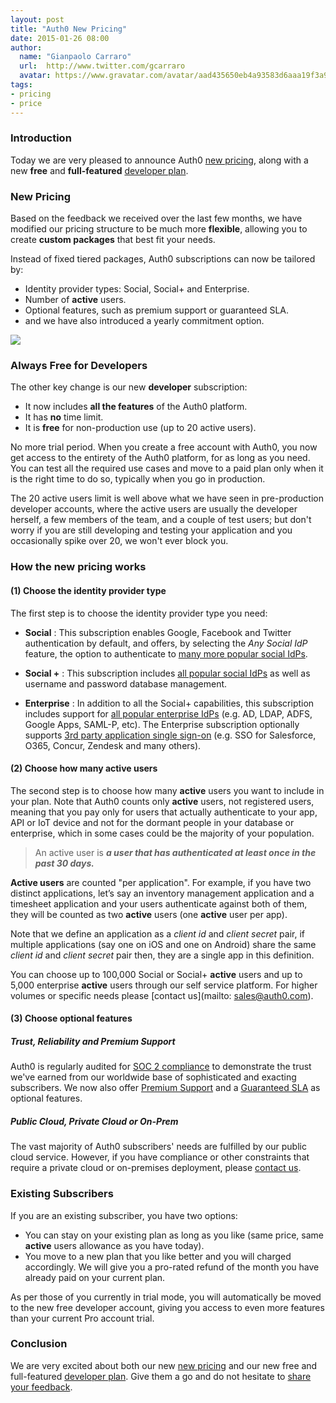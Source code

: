 ```yaml
---
layout: post
title: "Auth0 New Pricing"
date: 2015-01-26 08:00
author:
  name: "Gianpaolo Carraro"
  url:  http://www.twitter.com/gcarraro
  avatar: https://www.gravatar.com/avatar/aad435650eb4a93583d6aaa19f3a91f4.png?s=60
tags:
- pricing
- price
---
```


### Introduction

Today we are very pleased to announce Auth0 [new pricing](https://auth0.com/pricing), along with a new **free** and **full-featured** [developer plan](https://auth0.com/signup).

### New Pricing

Based on the feedback we received over the last few months, we have modified our pricing structure to be much more **flexible**, allowing you to create **custom packages** that best fit your needs.

Instead of fixed tiered packages, Auth0 subscriptions can now be tailored by:

* Identity provider types: Social, Social+ and Enterprise.
* Number of __active__ users. 
* Optional features, such as premium support or guaranteed SLA.
* and we have also introduced a yearly commitment option.

![](https://cloudup.com/clRcrHMWgSC+)

### Always Free for Developers 

The other key change is our new __developer__ subscription: 

* It now includes **all the features** of the Auth0 platform.
* It has **no** time limit.
* It is **free** for non-production use (up to 20 active users).  

No more trial period. When you create a free account with Auth0, you now get access to the entirety of the Auth0 platform, for as long as you need. You can test all the required use cases and move to a paid plan only when it is the right time to do so, typically when you go in production.  

The 20 active users limit is well above what we have seen in pre-production developer accounts, where the active users are usually the developer herself, a few members of the team, and a couple of test users; but don't worry if you are still developing and testing your application and you occasionally spike over 20, we won't ever block you.
<!-- more -->

### How the new pricing works 

#### (1) Choose the identity provider type

The first step is to choose the identity provider type you need:

* **Social** : This subscription enables Google, Facebook and Twitter authentication by default, and offers, by selecting the *Any Social IdP* feature, the option to authenticate to [many more popular social IdPs](https://docs.auth0.com/identityproviders#2).

* **Social +** : This subscription includes [all popular social IdPs](https://docs.auth0.com/identityproviders#2) as well as username and password database management. 

* **Enterprise** : In addition to all the Social+ capabilities, this subscription includes support for [all popular enterprise IdPs](https://docs.auth0.com/identityproviders#1) (e.g. AD, LDAP, ADFS, Google Apps, SAML-P, etc).  The Enterprise subscription optionally supports [3rd party application single sign-on](https://docs.auth0.com/sso) (e.g. SSO for Salesforce, O365, Concur, Zendesk and many others). 


#### (2) Choose how many active users

The second step is to choose how many __active__ users you want to include in your plan. Note that Auth0 counts only __active__ users, not registered users, meaning that you pay only for users that actually authenticate to your app, API or IoT device and not for the dormant people in your database or enterprise, which in some cases could be the majority of your population. 

> An active user is ___a user that has authenticated at least once in the past 30 days.___ 

__Active users__ are counted "per application". For example, if you have two distinct applications, let’s say an inventory management application and a timesheet application and your users authenticate against both of them, they will be counted as two __active__ users (one __active__ user per app). 

Note that we define an application as a _client id_ and _client secret_ pair, if multiple applications (say one on iOS and one on Android) share the same _client id_ and _client secret_ pair then, they are a single app in this definition.
 
You can choose up to 100,000 Social or Social+ __active__ users and up to 5,000 enterprise __active__ users through our self service platform.  For higher volumes or specific needs please [contact us](mailto: sales@auth0.com).

#### (3) Choose optional features

##### Trust, Reliability and Premium Support
Auth0 is regularly audited for [SOC 2 compliance](http://en.wikipedia.org/wiki/Service_Organization_Controls) to demonstrate the trust we've earned from our worldwide base of sophisticated and exacting subscribers. We now also offer [Premium Support](https://auth0.com) and a [Guaranteed SLA](https://auth0.com) as optional features.

##### Public Cloud, Private Cloud or On-Prem
The vast majority of Auth0 subscribers' needs are fulfilled by our public cloud service.  However, if you have compliance or other constraints that require a private cloud or on-premises deployment, please [contact us](mailto:sales@auth0.com).

### Existing Subscribers
If you are an existing subscriber, you have two options:

* You can stay on your existing plan as long as you like (same price, same __active__ users allowance as you have today). 
* You move to a new plan that you like better and you will charged accordingly. We will give you a pro-rated refund of the month you have already paid on your current plan. 

As per those of you currently in trial mode, you will automatically be moved to the new free developer account, giving you access to even more features than your current Pro account trial.

### Conclusion

We are very excited about both our new [new pricing](https://auth0.com/pricing) and our new free and full-featured [developer plan](https://auth0.com/signup). Give them a go and do not hesitate to [share your feedback](mailto:sales@auth0.com).  
